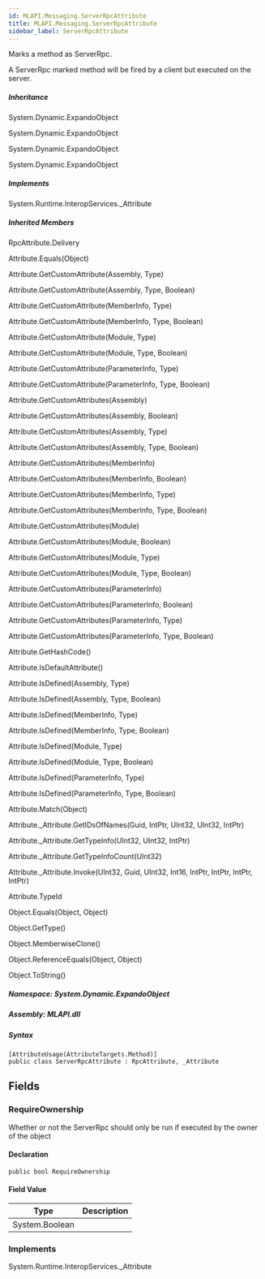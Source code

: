 ```yaml
---  
id: MLAPI.Messaging.ServerRpcAttribute  
title: MLAPI.Messaging.ServerRpcAttribute
sidebar_label: ServerRpcAttribute
---
```


<div class="markdown level0 summary">

Marks a method as ServerRpc.

A ServerRpc marked method will be fired by a client but executed on the
server.

</div>

<div class="markdown level0 conceptual">

</div>

<div class="inheritance">

##### Inheritance

<div class="level0">

System.Dynamic.ExpandoObject

</div>

<div class="level1">

System.Dynamic.ExpandoObject

</div>

<div class="level2">

System.Dynamic.ExpandoObject

</div>

<div class="level3">

System.Dynamic.ExpandoObject

</div>

</div>

<div classs="implements">

##### Implements

<div>

System.Runtime.InteropServices.\_Attribute

</div>

</div>

<div class="inheritedMembers">

##### Inherited Members

<div>

RpcAttribute.Delivery

</div>

<div>

Attribute.Equals(Object)

</div>

<div>

Attribute.GetCustomAttribute(Assembly, Type)

</div>

<div>

Attribute.GetCustomAttribute(Assembly, Type, Boolean)

</div>

<div>

Attribute.GetCustomAttribute(MemberInfo, Type)

</div>

<div>

Attribute.GetCustomAttribute(MemberInfo, Type, Boolean)

</div>

<div>

Attribute.GetCustomAttribute(Module, Type)

</div>

<div>

Attribute.GetCustomAttribute(Module, Type, Boolean)

</div>

<div>

Attribute.GetCustomAttribute(ParameterInfo, Type)

</div>

<div>

Attribute.GetCustomAttribute(ParameterInfo, Type, Boolean)

</div>

<div>

Attribute.GetCustomAttributes(Assembly)

</div>

<div>

Attribute.GetCustomAttributes(Assembly, Boolean)

</div>

<div>

Attribute.GetCustomAttributes(Assembly, Type)

</div>

<div>

Attribute.GetCustomAttributes(Assembly, Type, Boolean)

</div>

<div>

Attribute.GetCustomAttributes(MemberInfo)

</div>

<div>

Attribute.GetCustomAttributes(MemberInfo, Boolean)

</div>

<div>

Attribute.GetCustomAttributes(MemberInfo, Type)

</div>

<div>

Attribute.GetCustomAttributes(MemberInfo, Type, Boolean)

</div>

<div>

Attribute.GetCustomAttributes(Module)

</div>

<div>

Attribute.GetCustomAttributes(Module, Boolean)

</div>

<div>

Attribute.GetCustomAttributes(Module, Type)

</div>

<div>

Attribute.GetCustomAttributes(Module, Type, Boolean)

</div>

<div>

Attribute.GetCustomAttributes(ParameterInfo)

</div>

<div>

Attribute.GetCustomAttributes(ParameterInfo, Boolean)

</div>

<div>

Attribute.GetCustomAttributes(ParameterInfo, Type)

</div>

<div>

Attribute.GetCustomAttributes(ParameterInfo, Type, Boolean)

</div>

<div>

Attribute.GetHashCode()

</div>

<div>

Attribute.IsDefaultAttribute()

</div>

<div>

Attribute.IsDefined(Assembly, Type)

</div>

<div>

Attribute.IsDefined(Assembly, Type, Boolean)

</div>

<div>

Attribute.IsDefined(MemberInfo, Type)

</div>

<div>

Attribute.IsDefined(MemberInfo, Type, Boolean)

</div>

<div>

Attribute.IsDefined(Module, Type)

</div>

<div>

Attribute.IsDefined(Module, Type, Boolean)

</div>

<div>

Attribute.IsDefined(ParameterInfo, Type)

</div>

<div>

Attribute.IsDefined(ParameterInfo, Type, Boolean)

</div>

<div>

Attribute.Match(Object)

</div>

<div>

Attribute.\_Attribute.GetIDsOfNames(Guid, IntPtr, UInt32, UInt32,
IntPtr)

</div>

<div>

Attribute.\_Attribute.GetTypeInfo(UInt32, UInt32, IntPtr)

</div>

<div>

Attribute.\_Attribute.GetTypeInfoCount(UInt32)

</div>

<div>

Attribute.\_Attribute.Invoke(UInt32, Guid, UInt32, Int16, IntPtr,
IntPtr, IntPtr, IntPtr)

</div>

<div>

Attribute.TypeId

</div>

<div>

Object.Equals(Object, Object)

</div>

<div>

Object.GetType()

</div>

<div>

Object.MemberwiseClone()

</div>

<div>

Object.ReferenceEquals(Object, Object)

</div>

<div>

Object.ToString()

</div>

</div>

##### **Namespace**: System.Dynamic.ExpandoObject

##### **Assembly**: MLAPI.dll

##### Syntax

    [AttributeUsage(AttributeTargets.Method)]
    public class ServerRpcAttribute : RpcAttribute, _Attribute

## Fields

### RequireOwnership

<div class="markdown level1 summary">

Whether or not the ServerRpc should only be run if executed by the owner
of the object

</div>

<div class="markdown level1 conceptual">

</div>

#### Declaration

    public bool RequireOwnership

#### Field Value

| Type           | Description |
|----------------|-------------|
| System.Boolean |             |

### Implements

<div>

System.Runtime.InteropServices.\_Attribute

</div>
